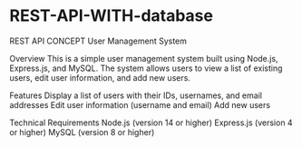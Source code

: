 # REST-API-WITH-database
REST API CONCEPT
User Management System

Overview
This is a simple user management system built using Node.js, Express.js, and MySQL. The system allows users to view a list of existing users, edit user information, and add new users.

Features
Display a list of users with their IDs, usernames, and email addresses
Edit user information (username and email)
Add new users

Technical Requirements
Node.js (version 14 or higher)
Express.js (version 4 or higher)
MySQL (version 8 or higher)
